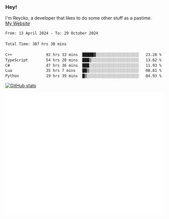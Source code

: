 ### Hey!
I'm Reycko, a developer that likes to do some other stuff as a pastime.  
[My Website](https://reycko.root.sx)

<!--START_SECTION:wakasection-->

```txt
From: 13 April 2024 - To: 29 October 2024

Total Time: 387 hrs 30 mins

C++               92 hrs 33 mins  █████▓░░░░░░░░░░░░░░░░░░░   23.20 %
TypeScript        54 hrs 20 mins  ███▒░░░░░░░░░░░░░░░░░░░░░   13.62 %
C#                47 hrs 36 mins  ███░░░░░░░░░░░░░░░░░░░░░░   11.93 %
Lua               35 hrs 7 mins   ██▒░░░░░░░░░░░░░░░░░░░░░░   08.81 %
Python            19 hrs 39 mins  █▒░░░░░░░░░░░░░░░░░░░░░░░   04.93 %
```

<!--END_SECTION:wakasection-->

[![GitHub stats](https://github-readme-stats.vercel.app/api?username=Reycko&show_icons=true&theme=dark&hide_title=true&count_private=true)](https://github.com/anuraghazra/github-readme-stats)

![Metrics](/github-metrics.svg)
